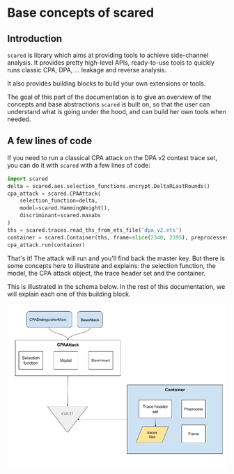 # Base concepts of scared

## Introduction

`scared` is library which aims at providing tools to achieve side-channel analysis. It provides pretty high-level APIs, ready-to-use tools to quickly runs classic CPA, DPA, ... leakage and reverse analysis.

It also provides building blocks to build your own extensions or tools.

The goal of this part of the documentation is to give an overview of the concepts and base abstractions `scared` is built on, so that the user can understand what is going under the hood, and can build her own tools when needed.

## A few lines of code

If you need to run a classical CPA attack on the DPA v2 contest trace set, you can do it with `scared` with a few lines of code:

```python
import scared
delta = scared.aes.selection_functions.encrypt.DeltaRLastRounds()
cpa_attack = scared.CPAAttack(
    selection_function=delta,
    model=scared.HammingWeight(),
    discriminant=scared.maxabs
)
ths = scared.traces.read_ths_from_ets_file('dpa_v2.ets')
container = scared.Container(ths, frame=slice(2340, 2395), preprocesses=[])
cpa_attack.run(container)
```

That's it! The attack will run and you'll find back the master key. But there is some concepts here to illustrate and explains: the selection function, the model, the CPA attack object, the trace header set and the container.

This is illustrated in the schema below. In the rest of this documentation, we will explain each one of this building block.

![scared architecture](../scared_schema.png)
